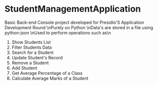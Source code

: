 # StudentManagementApplication
Basic Back-end Console project developed for Presidio'S Application Development Round
\nPurely on Python 
\nData's are stored in a file using python-json
\nUsed to perform operations such as\n
  1. Show Students List
  2. Filter Students Data
  3. Search for a Student
  4. Update Student's Record
  5. Remove a Student
  6. Add Student
  7. Get Average Percentage of a Class
  8. Calculate Average Marks of a Student
